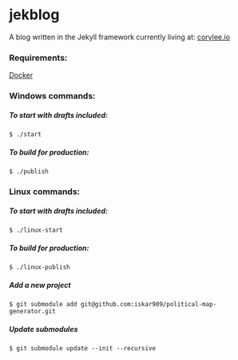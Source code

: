# jekblog
A blog written in the Jekyll framework currently living at: [corylee.io](http://corylee.io)

### Requirements: 
[Docker](https://www.docker.com/docker-toolbox)

### Windows commands:
##### To start with drafts included:
`$ ./start`

##### To build for production:
`$ ./publish`

### Linux commands:
##### To start with drafts included:
`$ ./linux-start`

##### To build for production:
`$ ./linux-publish`


##### Add a new project
`$ git submodule add git@github.com:iskar909/political-map-generator.git`

##### Update submodules
`$ git submodule update --init --recursive`